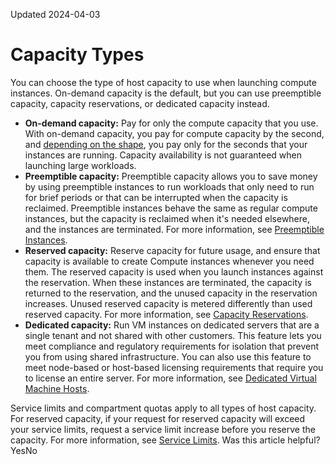 Updated 2024-04-03
# Capacity Types
You can choose the type of host capacity to use when launching compute instances. On-demand capacity is the default, but you can use preemptible capacity, capacity reservations, or dedicated capacity instead.
  * **On-demand capacity:** Pay for only the compute capacity that you use. With on-demand capacity, you pay for compute capacity by the second, and [depending on the shape](https://docs.oracle.com/en-us/iaas/Content/Compute/Tasks/resource-billing-stopped-instances.htm#top "When you stop an Oracle Cloud Infrastructure Compute instance, billing for the stopped instance depends on the shape that you used to create the instance."), you pay only for the seconds that your instances are running. Capacity availability is not guaranteed when launching large workloads.
  * **Preemptible capacity:** Preemptible capacity allows you to save money by using preemptible instances to run workloads that only need to run for brief periods or that can be interrupted when the capacity is reclaimed. Preemptible instances behave the same as regular compute instances, but the capacity is reclaimed when it's needed elsewhere, and the instances are terminated. For more information, see [Preemptible Instances](https://docs.oracle.com/en-us/iaas/Content/Compute/Concepts/preemptible.htm#preemptible).
  * **Reserved capacity:** Reserve capacity for future usage, and ensure that capacity is available to create Compute instances whenever you need them. The reserved capacity is used when you launch instances against the reservation. When these instances are terminated, the capacity is returned to the reservation, and the unused capacity in the reservation increases. Unused reserved capacity is metered differently than used reserved capacity. For more information, see [Capacity Reservations](https://docs.oracle.com/en-us/iaas/Content/Compute/Tasks/reserve-capacity.htm#reserve-capacity).
  * **Dedicated capacity:** Run VM instances on dedicated servers that are a single tenant and not shared with other customers. This feature lets you meet compliance and regulatory requirements for isolation that prevent you from using shared infrastructure. You can also use this feature to meet node-based or host-based licensing requirements that require you to license an entire server. For more information, see [Dedicated Virtual Machine Hosts](https://docs.oracle.com/en-us/iaas/Content/Compute/Concepts/dedicatedvmhosts.htm#Dedicated_Virtual_Machine_Hosts).


Service limits and compartment quotas apply to all types of host capacity. For reserved capacity, if your request for reserved capacity will exceed your service limits, request a service limit increase before you reserve the capacity. For more information, see [Service Limits](https://docs.oracle.com/iaas/Content/General/Concepts/servicelimits.htm).
Was this article helpful?
YesNo

